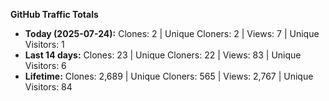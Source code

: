 
**GitHub Traffic Totals**

- **Today (2025-07-24):** Clones: 2 | Unique Cloners: 2 | Views: 7 | Unique Visitors: 1
- **Last 14 days:** Clones: 23 | Unique Cloners: 22 | Views: 83 | Unique Visitors: 6
- **Lifetime:** Clones: 2,689 | Unique Cloners: 565 | Views: 2,767 | Unique Visitors: 84
